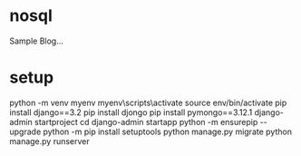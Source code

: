
# nosql

Sample Blog...

# setup

python -m venv myenv
myenv\scripts\activate  source env/bin/activate
pip install django==3.2
pip install djongo
pip install pymongo==3.12.1
django-admin startproject <projectname>
cd <projectname>
django-admin startapp <appname>
python -m ensurepip --upgrade
python -m pip install setuptools
python manage.py migrate
python manage.py runserver
